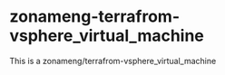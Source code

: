 # zonameng-terrafrom-vsphere_virtual_machine

This  is  a zonameng/terrafrom-vsphere_virtual_machine
